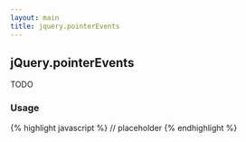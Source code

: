 ```yaml
---
layout: main
title: jquery.pointerEvents
---
```


## jQuery.pointerEvents

TODO

### Usage

{% highlight javascript %}
    // placeholder
{% endhighlight %}